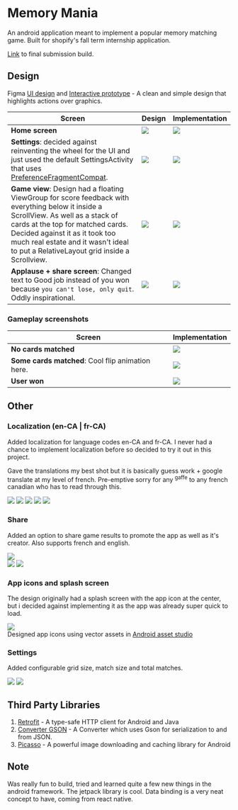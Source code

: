 # Memory Mania

An android application meant to implement a popular memory matching game. Built for shopify's fall term internship application.

[Link](https://github.com/arshwaraich/MemoryMania/releases) to final submission build.

## Design
Figma [UI design](https://www.figma.com/file/Ewj2lUbHzuIE9Bium00EDz/Shopify-Memory-Mania?node-id=0%3A1) and [Interactive prototype](https://www.figma.com/proto/Ewj2lUbHzuIE9Bium00EDz/Shopify-Memory-Mania) - A clean and simple design that highlights actions over graphics.


Screen | Design | Implementation
---|---|---
**Home screen**|![](./screenshots/main_figma.jpg)|![](./screenshots/main_en-CA.jpg)|
**Settings**: decided against reinventing the wheel for the UI and just used the default SettingsActivity that uses [PreferenceFragmentCompat](https://developer.android.com/reference/androidx/preference/PreferenceFragmentCompat). |![](./screenshots/settings_figma.jpg)|![](./screenshots/settings_en-CA.jpg)
**Game view**: Design had a floating ViewGroup for score feedback with everything below it inside a ScrollView. As well as a stack of cards at the top for matched cards. Decided against it as it took too much real estate and it wasn't ideal to put a RelativeLayout grid inside a Scrollview.  |![](./screenshots/match_figma.jpg)|![](./screenshots/match_init_en-CA.jpg)
**Applause + share screen**: Changed text to Good job instead of you won because `you can't lose, only quit`. Oddly inspirational.|![](./screenshots/share_figma.jpg)|![](./screenshots/share_en-CA.jpg)

### Gameplay screenshots
Screen | Implementation
---|---
**No cards matched**|![](./screenshots/match_nomatch_en-CA.jpg)
**Some cards matched**: Cool flip animation here.|![](./screenshots/match_somematch_en-CA.jpg)
**User won**|![](./screenshots/share_en-CA.jpg)

## Other

### Localization (en-CA | fr-CA)
Added localization for language codes en-CA and fr-CA. I never had a chance to implement localization before so decided to try it out in this project.  
  
Gave the translations my best shot but it is basically guess work + google translate at my level of french. Pre-emptive sorry for any <sup>gaffe</sup> to any french canadian who has to read through this.  
  
![](./screenshots/main_fr-CA.jpg)
![](./screenshots/match_init_fr-CA.jpg)
![](./screenshots/settings_fr-CA.jpg)
![](./screenshots/share_fr-CA.jpg)
![](./screenshots/match_dialog_fr-CA.jpg)

### Share
Added an option to share game results to promote the app as well as it's creator. Also supports french and english.  
  
![](./screenshots/share_text_en-CA_fr-CA.jpg)  
![](./screenshots/share_card_en-CA.jpg)
![](./screenshots/share_card_fr-CA.jpg)

### App icons and splash screen
The design originally had a splash screen with the app icon at the center, but i decided against implementing it as the app was already super quick to load.  
  
![](./screenshots/splashscreen_figma.jpg)  
Designed app icons using vector assets in [Android asset studio](https://github.com/romannurik/AndroidAssetStudio)

### Settings
Added configurable grid size, match size and total matches.  
  
![](./screenshots/match_init_3_en-CA.jpg)
![](./screenshots/match_init_5_en-CA.jpg)

## Third Party Libraries
1. [Retrofit](https://square.github.io/retrofit/) - A type-safe HTTP client for Android and Java
2. [Converter GSON](https://github.com/square/retrofit/blob/master/retrofit-converters/gson/README.md) - A Converter which uses Gson for serialization to and from JSON.
3. [Picasso](https://github.com/square/picasso) - A powerful image downloading and caching library for Android

## Note
Was really fun to build, tried and learned quite a few new things in the android framework. The jetpack library is cool. Data binding is a very neat concept to have, coming from react native.

